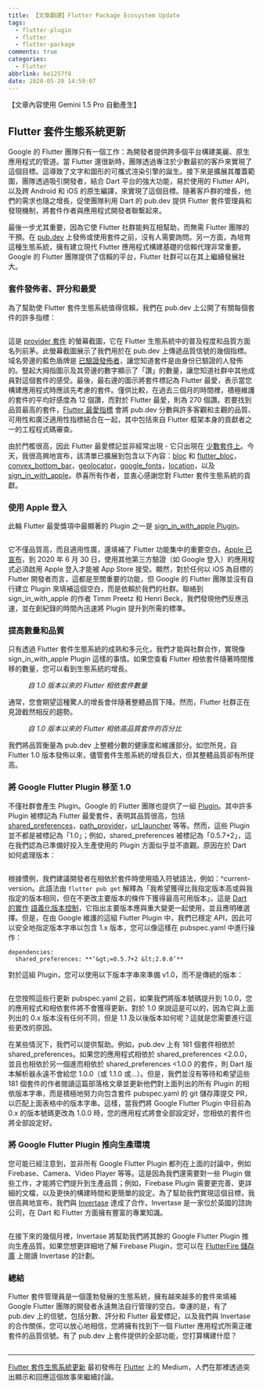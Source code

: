 ```yaml
---
title: 【文章翻譯】Flutter Package Ecosystem Update
tags:
  - flutter-plugin
  - flutter
  - flutter-package
comments: true
categories:
  - Flutter
abbrlink: be1257f8
date: 2020-05-20 14:59:07
---
```


【文章內容使用 Gemini 1.5 Pro 自動產生】

## Flutter 套件生態系統更新

Google 的 Flutter 團隊只有一個工作：為開發者提供跨多個平台構建美麗、原生應用程式的管道。當 Flutter 還很新時，團隊透過專注於少數最初的客戶來實現了這個目標。這導致了文字和圖形的可攜式渲染引擎的誕生。接下來是擴展其覆蓋範圍，團隊透過吸引開發者，結合 Dart 平台的強大功能，易於使用的 Flutter API，以及跨 Android 和 iOS 的原生編譯，來實現了這個目標。隨著客戶群的增長，他們的需求也隨之增長，促使團隊利用 Dart 的 pub.dev 提供 Flutter 套件管理員和發現機制，將套件作者與應用程式開發者聯繫起來。

最後一步尤其重要，因為它使 Flutter 社群能夠互相幫助，而無需 Flutter 團隊的干預。在 [pub.dev](https://pub.dev/) 上發佈或使用套件之前，沒有人需要詢問。另一方面，為培育這種生態系統，擁有建立現代 Flutter 應用程式構建基礎的信賴代理非常重要。Google 的 Flutter 團隊提供了信賴的平台，Flutter 社群可以在其上繼續發展壯大。

### 套件發佈者、評分和最愛

為了幫助使 Flutter 套件生態系統值得信賴，我們在 pub.dev 上公開了有關每個套件的許多指標：

<figure>
<img alt="" src="https://cdn-images-1.medium.com/max/1024/0*8aAcj-L2pE08dBil" />
</figure>

這是 [provider 套件](https://pub.dev/packages/provider) 的螢幕截圖，它在 Flutter 生態系統中的普及程度和品質方面名列前茅。此螢幕截圖展示了我們用於在 pub.dev 上傳遞品質信號的幾個指標。域名旁邊的藍色盾牌是 [已驗證發佈者](https://dart.dev/tools/pub/verified-publishers)，讓您知道套件是由身份已驗證的人發佈的。豎起大拇指圖示及其旁邊的數字顯示了「讚」的數量，讓您知道社群中其他成員對這個套件的感受。最後，最右邊的圖示將套件標記為 Flutter 最愛，表示當您構建應用程式時應該先考慮的套件。僅供比較，在過去三個月的時間裡，積極維護的套件的平均好感度為 12 個讚，而對於 Flutter 最愛，則為 270 個讚。若要找到品質最高的套件，[Flutter 最愛指標](https://flutter.dev/docs/development/packages-and-plugins/favorites#metrics) 會將 pub.dev 分數與許多客觀和主觀的品質、可用性和廣泛適用性指標結合在一起，其中包括來自 Flutter 框架本身的貢獻者之一的工程程式碼審查。

由於門檻很高，因此 Flutter 最愛標記並非經常出現 - 它只出現在 [少數套件上](https://pub.dev/flutter/favorites)。今天，我很高興地宣布，該清單已擴展到包含以下內容：[bloc](https://pub.dev/packages/bloc) 和 [flutter_bloc](https://pub.dev/packages/flutter_bloc)，[convex_bottom_bar](https://pub.dev/packages/convex_bottom_bar)，[geolocator](https://pub.dev/packages/geolocator)，[google_fonts](https://pub.dev/packages/google_fonts)，[location](https://pub.dev/packages/location)，以及 [sign_in_with_apple](https://pub.dev/packages/sign_in_with_apple)。恭喜所有作者，並衷心感謝您對 Flutter 套件生態系統的貢獻。

### 使用 Apple 登入

此輪 Flutter 最愛獎項中最顯著的 Plugin 之一是 [sign_in_with_apple Plugin](https://pub.dev/packages/sign_in_with_apple)。

<figure>
<img alt="" src="https://cdn-images-1.medium.com/max/584/0*jAThFFycWDnklih_" />
</figure>

它不僅品質高，而且適用性廣，還填補了 Flutter 功能集中的重要空白。[Apple 已宣布](https://developer.apple.com/news/?id=03262020b)，到 2020 年 6 月 30 日，使用其他第三方驗證（如 Google 登入）的應用程式必須啟用 Apple 登入才能被 App Store 接受。顯然，對於任何以 iOS 為目標的 Flutter 開發者而言，這都是至關重要的功能，但 Google 的 Flutter 團隊並沒有自行建立 Plugin 來填補這個空白，而是依賴於我們的社群。聯絡到 sign_in_with_apple 的作者 Timm Preetz 和 Henri Beck，我們發現他們反應迅速，並在創紀錄的時間內迅速將 Plugin 提升到所需的標準。

### 提高數量和品質

只有透過 Flutter 套件生態系統的成熟和多元化，我們才能與社群合作，實現像 sign_in_with_apple Plugin 這樣的事情。如果您查看 Flutter 相依套件隨著時間推移的數量，您可以看到生態系統的增長。

<figure>
<img alt="" src="https://cdn-images-1.medium.com/max/1024/0*wGtSijeLPe4ZesC5" />
<figcaption><em>自 1.0 版本以來的 Flutter 相依套件數量</em></figcaption>
</figure>

通常，您會期望這種驚人的增長會伴隨著整體品質下降。然而，Flutter 社群正在見證截然相反的趨勢。

<figure>
<img alt="" src="https://cdn-images-1.medium.com/max/676/0*TBaT0BabySTA5w7A" />
<figcaption><em>自 1.0 版本以來的 Flutter 相依高品質套件的百分比</em></figcaption>
</figure>

我們將品質衡量為 pub.dev 上整體分數的健康度和維護部分。如您所見，自 Flutter 1.0 版本發佈以來，儘管套件生態系統的增長巨大，但其整體品質卻有所提高。

### 將 Google Flutter Plugin 移至 1.0

不僅社群會產生 Plugin。Google 的 Flutter 團隊也提供了一組 [Plugin](https://pub.dev/publishers/flutter.dev/packages)。其中許多 Plugin 被標記為 Flutter 最愛套件，表明其品質很高，包括 [shared_preferences](https://pub.dev/packages/shared_preferences)，[path_provider](https://pub.dev/packages/path_provider)，[url_launcher](https://pub.dev/packages/url_launcher) 等等。然而，這些 Plugin 並不都是被標記為「1.0」；例如，shared_preferences 被標記為「0.5.7+2」，這在我們認為已準備好投入生產使用的 Plugin 方面似乎並不直觀。原因在於 Dart 如何處理版本：

<figure>
<img alt="" src="https://cdn-images-1.medium.com/max/1024/0*DcTQUTlLWP5XY08S" />
</figure>

根據慣例，我們建議開發者在相依於套件時使用插入符號語法，例如：^current-version。此語法由 `flutter pub get` 解釋為「我希望獲得比我指定版本高或與我指定的版本相同，但在不更改主要版本的條件下獲得最高可用版本」。這是 [Dart 的實作](https://medium.com/@nex3/pubgrub-2fb6470504f) [語義化版本控制](https://semver.org/)，它指出主要版本應與重大變更一起使用，並且應明確選擇。但是，在由 Google 維護的這組 Flutter Plugin 中，我們已穩定 API，因此可以安全地指定版本字串以包含 1.x 版本，您可以像這樣在 pubspec.yaml 中進行操作：

```
dependencies:
  shared_preferences: **‘&gt;=0.5.7+2 &lt;2.0.0’**
```

對於這組 Plugin，您可以使用以下版本字串來準備 v1.0，而不是傳統的版本：

<figure>
<img alt="" src="https://cdn-images-1.medium.com/max/892/1*xL8xSvDmpOJNRi8v-uLmmA.png" />
</figure>

在您按照這些行更新 pubspec.yaml 之前，如果我們將版本號碼提升到 1.0.0，您的應用程式和相依套件將不會獲得更新。對於 1.0 來說這是可以的，因為它與上面列出的 0.x 版本沒有任何不同，但是 1.1 及以後版本如何呢？這就是您需要進行這些更改的原因。

在某些情況下，我們可以提供幫助。例如，pub.dev 上有 181 個套件相依於 shared_preferences。如果您的應用程式相依於 shared_preferences &lt;2.0.0，並且也相依於另一個進而相依於 shared_preferences &lt;1.0.0 的套件，則 Dart 版本解析器永遠不會給您 1.0.0（或 1.1.0 或…）。但是，我們並沒有等待和希望這些 181 個套件的作者閱讀這篇部落格文章並更新他們對上面列出的所有 Plugin 的相依版本字串，而是積極地努力向包含套件 pubspec.yaml 的 git 儲存庫提交 PR，以匹配上面表格中的版本字串。這樣，當我們將 Google Flutter Plugin 中目前為 0.x 的版本號碼更改為 1.0.0 時，您的應用程式將會全部設定好，您相依的套件也將全部設定好。

### 將 Google Flutter Plugin 推向生產環境

您可能已經注意到，並非所有 Google Flutter Plugin 都列在上面的討論中，例如 Firebase、Camera、Video Player 等等。這是因為我們還需要對一些 Plugin 做些工作，才能將它們提升到生產品質；例如，Firebase Plugin 需要更完善、更詳細的文檔，以及更快的構建時間和更簡單的設定。為了幫助我們實現這個目標，我很高興地宣布，我們與 [Invertase](http://invertase.io) 達成了合作，Invertase 是一家位於英國的諮詢公司，在 Dart 和 Flutter 方面擁有豐富的專業知識。

<figure>
<img alt="" src="https://cdn-images-1.medium.com/max/1024/0*lfpUSCU8N0mJf1BH" />
</figure>

在接下來的幾個月裡，Invertase 將幫助我們將其餘的 Google Flutter Plugin 推向生產品質。如果您想更詳細地了解 Firebase Plugin，您可以在 [FlutterFire 儲存庫](https://github.com/FirebaseExtended/flutterfire/issues/2582) 上閱讀 Invertase 的計劃。

### 總結

Flutter 套件管理員是一個蓬勃發展的生態系統，擁有越來越多的套件來填補 Google Flutter 團隊的開發者永遠無法自行管理的空白。幸運的是，有了 pub.dev 上的信號，包括分數、評分和 Flutter 最爱標記，以及我們與 Invertase 的合作關係，您可以放心地相信，您將擁有找到下一個 Flutter 應用程式所需正確套件的品質信號。有了 pub.dev 上套件提供的全部功能，您打算構建什麼？

<img src="https://medium.com/_/stat?event=post.clientViewed&referrerSource=full_rss&postId=d50645f2d7bc" width="1" height="1"><hr><p><a href="https://medium.com/flutter/flutter-package-ecosystem-update-d50645f2d7bc">Flutter 套件生態系統更新</a> 最初發佈在 <a href="https://medium.com/flutter">Flutter</a> 上的 Medium，人們在那裡透過突出顯示和回應這個故事來繼續討論。</p>
